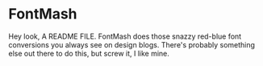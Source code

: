 # FontMash #
Hey look, A README FILE. FontMash does those snazzy red-blue font conversions you always see on design blogs. There's probably something else out there to do this, but screw it, I like mine.
